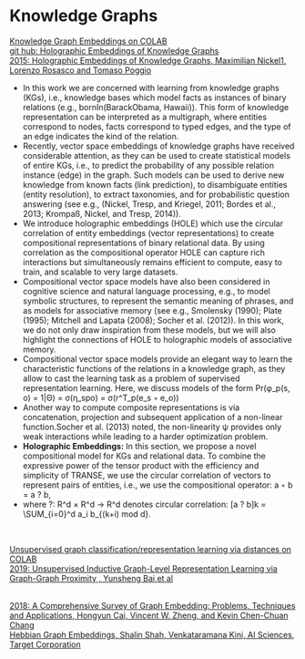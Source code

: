 # Knowledge Graphs

[Knowledge Graph Embeddings on COLAB](https://colab.research.google.com/github/HybridNLP2018/tutorial/blob/master/02_knowledge_graph_embeddings.ipynb)<br>
[git hub: Holographic Embeddings of Knowledge Graphs](https://github.com/mnick/holographic-embeddings)<br>
[2015: Holographic Embeddings of Knowledge Graphs, Maximilian Nickel1, Lorenzo Rosasco and Tomaso Poggio](https://arxiv.org/pdf/1510.04935.pdf)<br>
  - In this work we are concerned with learning from knowledge graphs (KGs), i.e., knowledge bases which model facts as instances
of binary relations (e.g., bornIn(BarackObama, Hawaii)). This form of knowledge representation can be interpreted as a multigraph, where entities correspond to nodes, facts
correspond to typed edges, and the type of an edge indicates the kind of the relation.
  - Recently, vector space embeddings of knowledge graphs have received considerable attention, as they can be used to create statistical models
of entire KGs, i.e., to predict the probability of any possible relation instance (edge) in the graph. Such models can be used to derive new knowledge from known facts (link
prediction), to disambiguate entities (entity resolution), to extract taxonomies, and for probabilistic question answering (see e.g., (Nickel, Tresp, and Kriegel, 2011; Bordes et al., 2013; Krompaß, Nickel, and Tresp, 2014)).
  - We introduce holographic embeddings (HOLE) which use the circular correlation of entity embeddings (vector representations) to create compositional representations of binary relational data. By using correlation as the compositional operator HOLE can capture rich interactions but simultaneously remains efficient to compute, easy to train, and scalable to very large datasets.
  -  Compositional vector space models have also been considered in cognitive science and natural language processing, e.g., to model symbolic structures, to represent the semantic meaning of phrases, and as models for associative memory (see e.g., Smolensky (1990); Plate (1995); Mitchell and Lapata (2008); Socher et al. (2012)). In this work, we do not only draw inspiration from these models, but we will also highlight the connections of HOLE to holographic models of associative memory.
  - Compositional vector space models provide an elegant way to learn the characteristic functions of the relations in a knowledge graph, as they allow to cast the learning task as a problem of supervised representation learning. Here, we discuss models of the form  Pr(φ_p(s, o) = 1|Θ) = σ(η_spo) = σ(r^T_p(e_s ◦ e_o))
  - Another way to compute composite representations is via concatenation, projection and subsequent application of a non-linear function.Socher et al. (2013) noted, the non-linearity ψ provides only weak interactions while leading to a harder optimization problem.
  - **Holographic Embeddings:** In this section, we propose a novel compositional model for KGs and relational data. To combine the expressive power of the tensor product with the efficiency and simplicity of TRANSE, we use the circular correlation of vectors to represent pairs of entities, i.e., we use the compositional operator:  a ◦ b = a ? b, 
  - where ?: R^d × R^d → R^d denotes circular correlation: [a ? b]k = \SUM_{i=0}^d a_i b_{(k+i) mod d}. 

[]()<br>

[Unsupervised graph classification/representation learning via distances on COLAB](https://colab.research.google.com/github/stellargraph/stellargraph/blob/v1.1.0/demos/embeddings/gcn-unsupervised-graph-embeddings.ipynb)<br>
[2019: Unsupervised Inductive Graph-Level Representation Learning via Graph-Graph Proximity  , Yunsheng Bai,et al](https://arxiv.org/pdf/1904.01098.pdf)<br>

[]()<br>
[2018: A Comprehensive Survey of Graph Embedding: Problems, Techniques and Applications, 
Hongyun Cai, Vincent W. Zheng, and Kevin Chen-Chuan Chang](https://arxiv.org/pdf/1709.07604.pdf)<br>
[Hebbian Graph Embeddings, Shalin Shah, Venkataramana Kini, AI Sciences, Target Corporation](https://arxiv.org/pdf/1908.08037.pdf)<br>
[]()<br>
[]()<br>
[]()<br>
[]()<br>
